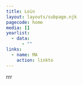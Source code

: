 ```yaml
---
title: Loin
layout: layouts/subpage.njk
pagecode: home
media: []
yearlist:
  - data:
      - ""
links:
  - name: MA
    action: linkto
---
```

rrr
